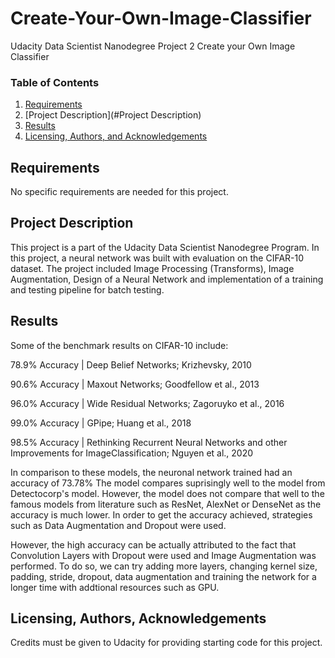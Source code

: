 # Create-Your-Own-Image-Classifier

Udacity Data Scientist Nanodegree Project 2 Create your Own Image Classifier

### Table of Contents

1. [Requirements](#requirements)
2. [Project Description](#Project Description)
3. [Results](#results)
4. [Licensing, Authors, and Acknowledgements](#licensing)

## Requirements <a name="requirements"></a>

No specific requirements are needed for this project. 

## Project Description<a name="motivation"></a>

This project is a part of the Udacity Data Scientist Nanodegree Program. In this project, a neural network was built with evaluation on the CIFAR-10 dataset.
The project included Image Processing (Transforms), Image Augmentation, Design of a Neural Network and implementation of a training and testing pipeline for batch testing.

## Results<a name="results"></a>

Some of the benchmark results on CIFAR-10 include:

78.9% Accuracy | Deep Belief Networks; Krizhevsky, 2010

90.6% Accuracy | Maxout Networks; Goodfellow et al., 2013

96.0% Accuracy | Wide Residual Networks; Zagoruyko et al., 2016

99.0% Accuracy | GPipe; Huang et al., 2018

98.5% Accuracy | Rethinking Recurrent Neural Networks and other Improvements for ImageClassification; Nguyen et al., 2020

In comparison to these models, the neuronal network trained had an accuracy of 73.78%
The model compares suprisingly well to the model from Detectocorp's model. However, the model does not compare that well to the famous models from literature such as ResNet, AlexNet or DenseNet as the accuracy is much lower. In order to get the accuracy achieved, strategies such as Data Augmentation and Dropout were used. 

However, the high accuracy can be actually attributed to the fact that Convolution Layers with Dropout were used and Image Augmentation was performed. To do so, we can try adding more layers, changing kernel size, padding, stride, dropout, data augmentation and training the network for a longer time with addtional resources such as GPU.


## Licensing, Authors, Acknowledgements<a name="licensing"></a>

Credits must be given to Udacity for providing starting code for this project.
